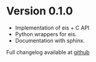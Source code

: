 # Version 0.1.0

* Implementation of eis + C API
* Python wrappers for eis.
* Documentation with sphinx.

Full changelog available at [github](https://github.com/MilanSkocic/ecx/releases)
